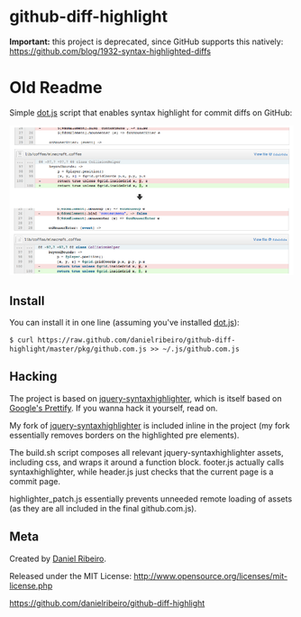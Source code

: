 # github-diff-highlight
**Important:** this project is deprecated, since GitHub supports this natively: https://github.com/blog/1932-syntax-highlighted-diffs

# Old Readme

Simple [dot.js](http://defunkt.io/dotjs/) script that enables syntax highlight for commit diffs on GitHub:

![](https://github.com/danielribeiro/github-diff-highlight/raw/master/docs/example.png)

## Install

You can install it in one line (assuming you've installed [dot.js](http://defunkt.io/dotjs/)):

    $ curl https://raw.github.com/danielribeiro/github-diff-highlight/master/pkg/github.com.js >> ~/.js/github.com.js

## Hacking

The project is based on [jquery-syntaxhighlighter](http://balupton.github.com/jquery-syntaxhighlighter/demo/), which is itself based on [Google's Prettify](http://code.google.com/p/google-code-prettify/). If you wanna hack it yourself, read on.

My fork of [jquery-syntaxhighlighter](https://github.com/balupton/jquery-syntaxhighlighter) is included inline in the project (my fork essentially removes borders on the highlighted pre elements).

The build.sh script composes all relevant jquery-syntaxhighlighter assets, including css, and wraps it around a function block. footer.js actually calls syntaxhighlighter, while header.js just checks that the current page is a commit page.

highlighter_patch.js essentially prevents unneeded remote loading of assets (as they are all included in the final github.com.js).


## Meta


Created by [Daniel Ribeiro](http://metaphysicaldeveloper.wordpress.com/about-me). 

Released under the MIT License: http://www.opensource.org/licenses/mit-license.php

https://github.com/danielribeiro/github-diff-highlight
